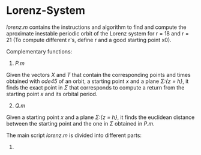 # Lorenz-System

*lorenz.m* contains the instructions and algorithm to find and compute the aproximate inestable periodic orbit of the Lorenz system for r = 18 and r = 21 (To compute different r's, define r and a good starting point x0).

Complementary functions:

  1. *P.m*
  
   Given the vectors *X* and *T* that contain the corresponding points and times obtained with *ode45* of an orbit, a starting point *x* and a plane *&Sigma;:{z = h}*, it finds the exact point in *&Sigma;* that corresponds to compute a return from the starting point *x* and its orbital period.
   
   2. *Q.m*

   Given a starting point *x* and a plane *&Sigma;:{z = h}*, it finds the euclidean distance between the starting point and the one in *&Sigma;* obtained in *P.m*.


The main script *lorenz.m* is divided into different parts:

  1. 
